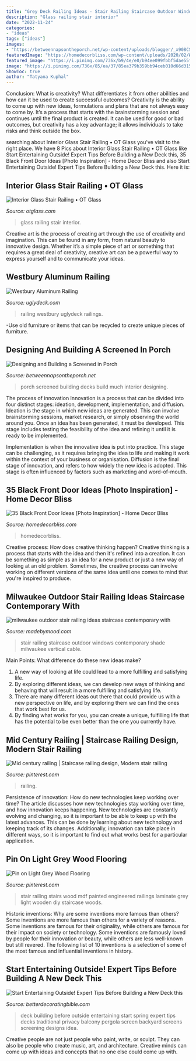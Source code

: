 ```yaml
---
title: "Grey Deck Railing Ideas - Stair Railing Staircase Outdoor Windows Contemporary Shade Milwaukee Vertical Cable"
description: "Glass railing stair interior"
date: "2022-11-24"
categories:
- "ideas"
tags: ["ideas"]
images:
- "https://betweennapsontheporch.net/wp-content/uploads/blogger/_x908CSKJhI4/ShiW4tDsf8I/AAAAAAAAHnA/6jb87UKbelE/s1600/Additional%2B015.JPG"
featuredImage: "https://homedecorbliss.com/wp-content/uploads/2020/02/White-entry-hall-with-black-door-and-plant-on-dark-grey-vase-1366x2048.jpg"
featured_image: "https://i.pinimg.com/736x/b9/4e/e0/b94ee099fbbf5dae55f3af6a58a8232d--stair-railing-railings.jpg"
image: "https://i.pinimg.com/736x/85/ea/37/85ea379b359bb94ceb010d66d3158b99.jpg"
ShowToc: true
author: "Tatyana Kuphal"
---
```



Conclusion: What is creativity? What differentiates it from other abilities and how can it be used to create successful outcomes?
Creativity is the ability to come up with new ideas, formulations and plans that are not always easy to come by. It’s a process that starts with the brainstorming session and continues until the final product is created. It can be used for good or bad outcomes, but creativity has a key advantage; it allows individuals to take risks and think outside the box.

	

		
searching about Interior Glass Stair Railing • OT Glass you've visit to the right place. We have 8 Pics about Interior Glass Stair Railing • OT Glass like Start Entertaining Outside! Expert Tips Before Building a New Deck this, 35 Black Front Door Ideas [Photo Inspiration] - Home Decor Bliss and also Start Entertaining Outside! Expert Tips Before Building a New Deck this. Here it is:
		
    
## Interior Glass Stair Railing • OT Glass

<img loading=lazy src="https://www.otglass.com/wp-content/uploads/2016/12/2016-12-07-12.28.13.jpg" onerror="this.onerror=null;this.src='https://tse3.mm.bing.net/th?id=OIP.mvQlzNuZYwGUu_kJEowTpAHaJ4&amp;pid=15.1';" alt="Interior Glass Stair Railing • OT Glass">

_Source: otglass.com_

>glass railing stair interior. 

	

Creative art is the process of creating art through the use of creativity and imagination. This can be found in any form, from natural beauty to innovative design. Whether it’s a simple piece of art or something that requires a great deal of creativity, creative art can be a powerful way to express yourself and to communicate your ideas.

    
## Westbury Aluminum Railing

<img loading=lazy src="https://uglydeck.com/wp-content/uploads/2020/03/DrinkRail13.jpg" onerror="this.onerror=null;this.src='https://tse3.mm.bing.net/th?id=OIP.CKoKi8X5DZhDlpIAoqHHJAHaHa&amp;pid=15.1';" alt="Westbury Aluminum Railing">

_Source: uglydeck.com_

>railing westbury uglydeck railings. 

	

-Use old furniture or items that can be recycled to create unique pieces of furniture.

    
## Designing And Building A Screened In Porch

<img loading=lazy src="https://betweennapsontheporch.net/wp-content/uploads/blogger/_x908CSKJhI4/ShiW4tDsf8I/AAAAAAAAHnA/6jb87UKbelE/s1600/Additional%2B015.JPG" onerror="this.onerror=null;this.src='https://tse1.mm.bing.net/th?id=OIP.WiQpFVPJxr2zKI8qB659mwHaFj&amp;pid=15.1';" alt="Designing and Building a Screened in Porch">

_Source: betweennapsontheporch.net_

>porch screened building decks build much interior designing. 

	

The process of innovation
Innovation is a process that can be divided into four distinct stages: ideation, development, implementation, and diffusion.
Ideation is the stage in which new ideas are generated. This can involve brainstorming sessions, market research, or simply observing the world around you. Once an idea has been generated, it must be developed. This stage includes testing the feasibility of the idea and refining it until it is ready to be implemented.

Implementation is when the innovative idea is put into practice. This stage can be challenging, as it requires bringing the idea to life and making it work within the context of your business or organisation. Diffusion is the final stage of innovation, and refers to how widely the new idea is adopted. This stage is often influenced by factors such as marketing and word-of-mouth.

    
## 35 Black Front Door Ideas [Photo Inspiration] - Home Decor Bliss

<img loading=lazy src="https://homedecorbliss.com/wp-content/uploads/2020/02/White-entry-hall-with-black-door-and-plant-on-dark-grey-vase-1366x2048.jpg" onerror="this.onerror=null;this.src='https://tse3.mm.bing.net/th?id=OIP.k7zYVN2zpavd-y1smU6boAHaLG&amp;pid=15.1';" alt="35 Black Front Door Ideas [Photo Inspiration] - Home Decor Bliss">

_Source: homedecorbliss.com_

>homedecorbliss. 

	

Creative process: How does creative thinking happen?
Creative thinking is a process that starts with the idea and then it's refined into a creation. It can be something as simple as an idea for a new product or just a new way of looking at an old problem. Sometimes, the creative process can involve working on different versions of the same idea until one comes to mind that you're inspired to produce.

    
## Milwaukee Outdoor Stair Railing Ideas Staircase Contemporary With

<img loading=lazy src="https://madebymood.com/wp-content/uploads/2018/01/milwaukee-outdoor-stair-railing-ideas-with-clear-shade-staircase-contemporary-and-beam-glass-windows.jpg" onerror="this.onerror=null;this.src='https://tse3.mm.bing.net/th?id=OIP.qmJaOQS5nelVUKLVgOJH_AHaLH&amp;pid=15.1';" alt="milwaukee outdoor stair railing ideas staircase contemporary with">

_Source: madebymood.com_

>stair railing staircase outdoor windows contemporary shade milwaukee vertical cable. 

	

Main Points: What difference do these new ideas make?
1. A new way of looking at life could lead to a more fulfilling and satisfying life.
2. By exploring different ideas, we can develop new ways of thinking and behaving that will result in a more fulfilling and satisfying life.
3. There are many different ideas out there that could provide us with a new perspective on life, and by exploring them we can find the ones that work best for us.
4. By finding what works for you, you can create a unique, fulfilling life that has the potential to be even better than the one you currently have.

    
## Mid Century Railing | Staircase Railing Design, Modern Stair Railing

<img loading=lazy src="https://i.pinimg.com/736x/85/ea/37/85ea379b359bb94ceb010d66d3158b99.jpg" onerror="this.onerror=null;this.src='https://tse4.mm.bing.net/th?id=OIP.lumM1KWoSoF7JvteAYR78wHaJ9&amp;pid=15.1';" alt="Mid century railing | Staircase railing design, Modern stair railing">

_Source: pinterest.com_

>railing. 

	

Persistence of innovation: How do new technologies keep working over time?
The article discusses how new technologies stay working over time, and how innovation keeps happening. New technologies are constantly evolving and changing, so it is important to be able to keep up with the latest advances. This can be done by learning about new technology and keeping track of its changes. Additionally, innovation can take place in different ways, so it is important to find out what works best for a particular application.

    
## Pin On Light Grey Wood Flooring

<img loading=lazy src="https://i.pinimg.com/736x/b9/4e/e0/b94ee099fbbf5dae55f3af6a58a8232d--stair-railing-railings.jpg" onerror="this.onerror=null;this.src='https://tse3.mm.bing.net/th?id=OIP.rnOhd-M2L4T_xHBokPkJqQHaLH&amp;pid=15.1';" alt="Pin on Light Grey Wood Flooring">

_Source: pinterest.com_

>stair railing stairs wood mdf painted engineered railings laminate grey light wooden diy staircase woods. 

	

Historic inventions: Why are some inventions more famous than others?
Some inventions are more famous than others for a variety of reasons. Some inventions are famous for their originality, while others are famous for their impact on society or technology. Some inventions are famously loved by people for their innovation or beauty, while others are less well-known but still revered. 
The following list of 10 inventions is a selection of some of the most famous and influential inventions in history.

    
## Start Entertaining Outside! Expert Tips Before Building A New Deck This

<img loading=lazy src="http://betterdecoratingbible.com/wp-content/uploads/2014/01/traditional-deck.jpg" onerror="this.onerror=null;this.src='https://tse1.mm.bing.net/th?id=OIP.EyCcldi09Y8jbmNWiuMCxgHaKN&amp;pid=15.1';" alt="Start Entertaining Outside! Expert Tips Before Building a New Deck this">

_Source: betterdecoratingbible.com_

>deck building before outside entertaining start spring expert tips decks traditional privacy balcony pergola screen backyard screens screening designs idea. 

	

Creative people are not just people who paint, write, or sculpt. They can also be people who create music, art, and architecture. Creative minds can come up with ideas and concepts that no one else could come up with.

